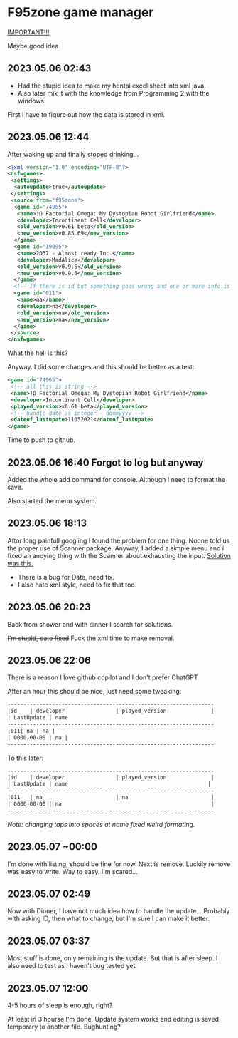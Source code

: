 # F95zone game manager

[IMPORTANT!!!](https://github.com/DiamondPRO02/Program-modszertan-Java/blob/master)

Maybe good idea

## 2023.05.06 02:43

- Had the stupid idea to make my hentai excel sheet into xml java.
- Also later mix it with the knowledge from Programming 2 with the windows.

First I have to figure out how the data is stored in xml.

## 2023.05.06 12:44

After waking up and finally stoped drinking...

``` xml
<?xml version="1.0" encoding="UTF-8"?>
<nsfwgames>
 <settings>
  <autoupdate>true</autoupdate>
 </settings>
 <source from="f95zone">
  <game id="74965">
   <name>!Ω Factorial Omega: My Dystopian Robot Girlfriend</name>
   <developer>Incontinent Cell</developer>
   <old_version>v0.61 beta</old_version>
   <new_version>v0.85.69</new_version>
  </game>
  <game id="19095">
   <name>2037 - Almost ready Inc.</name>
   <developer>MadAlice</developer>
   <old_version>v0.9.6</old_version>
   <new_version>v0.9.6</new_version>
  </game>
  <!-- If there is id but something goes wrong and one or more info is not available -->
  <game id="011">
   <name>na</name>
   <developer>na</developer>
   <old_version>na</old_version>
   <new_version>na</new_version>
  </game>
 </source>
</nsfwgames>
```

What the hell is this?

Anyway. I did some changes and this should be better as a test:

``` xml
<game id="74965">
 <!-- all this is string -->
 <name>!Ω Factorial Omega: My Dystopian Robot Girlfriend</name>
 <developer>Incontinent Cell</developer>
 <played_version>v0.61 beta</played_version>
 <!-- handle date as integer - ddmmyyyy -->
 <dateof_lastupate>11052021</dateof_lastupate>
</game>
```

Time to push to github.

## 2023.05.06 16:40 Forgot to log but anyway

Added the whole add command for console. Although I need to format the save.

Also started the menu system.

## 2023.05.06 18:13

Aftor long painfull googling I found the problem for one thing. Noone told us the proper use of Scanner package.
Anyway, I added a simple menu and i fixed an anoying thing with the Scanner about exhausting the input.
[Solution was this.](https://stackoverflow.com/questions/13576734/java-while-loop-for-menu-selection-console-based-program)

- There is a bug for Date, need fix.
- I also hate xml style, need to fix that too.

## 2023.05.06 20:23

Back from shower and with dinner I search for solutions.

~~I'm stupid, date fixed~~ Fuck the xml time to make removal.

## 2023.05.06 22:06

There is a reason I love github copilot and I don't prefer ChatGPT

After an hour this should be nice, just need some tweaking:

``` txt
-----------------------------------------------------------------
|id    | developer                | played_version              |
| LastUpdate | name                                                                                    |
-----------------------------------------------------------------
|011| na | na |
| 0000-00-00 | na |
-----------------------------------------------------------------
```

To this later:

``` txt
-----------------------------------------------------------------
|id    | developer                | played_version              |
| LastUpdate | name                                            |
-----------------------------------------------------------------
|011   | na                       | na                          |
| 0000-00-00 | na                                               |
-----------------------------------------------------------------
```

*Note: changing taps into spaces at name fixed weird formating.*

## 2023.05.07 ~00:00

I'm done with listing, should be fine for now. Next is remove.
Luckily remove was easy to write. Way to easy. I'm scared...

## 2023.05.07 02:49

Now with Dinner, I have not much idea how to handle the update...
Probably with asking ID, then what to change, but I'm sure I can make it better.

## 2023.05.07 03:37

Most stuff is done, only remaining is the update. But that is after sleep.
I also need to test as I haven't bug tested yet.

## 2023.05.07 12:00

4-5 hours of sleep is enough, right?

At least in 3 hourse I'm done. Update system works and editing is saved temporary to another file.
Bughunting?
